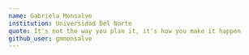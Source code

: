 ```yaml
---
name: Gabriela Monsalve
institution: Universidad Del Norte
quote: It's not the way you plan it, it's how you make it happen
github_user: gmmonsalve
---
```

